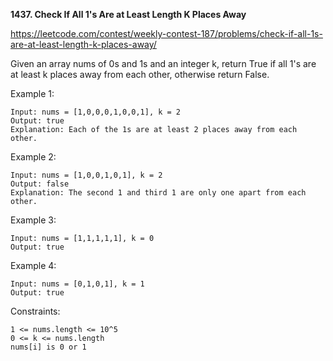 **1437. Check If All 1's Are at Least Length K Places Away**

https://leetcode.com/contest/weekly-contest-187/problems/check-if-all-1s-are-at-least-length-k-places-away/


Given an array nums of 0s and 1s and an integer k, return True if all 1's are at least k places away from each other, otherwise return False.

 

Example 1:



    Input: nums = [1,0,0,0,1,0,0,1], k = 2
    Output: true
    Explanation: Each of the 1s are at least 2 places away from each other.
Example 2:



    Input: nums = [1,0,0,1,0,1], k = 2
    Output: false
    Explanation: The second 1 and third 1 are only one apart from each other.
Example 3:

    Input: nums = [1,1,1,1,1], k = 0
    Output: true
Example 4:

    Input: nums = [0,1,0,1], k = 1
    Output: true
 

Constraints:

    1 <= nums.length <= 10^5
    0 <= k <= nums.length
    nums[i] is 0 or 1